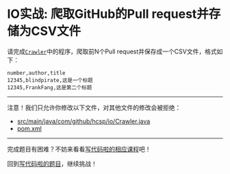 # IO实战: 爬取GitHub的Pull request并存储为CSV文件

请完成[`Crawler`](https://github.com/hcsp/save-pull-requests-to-csv/blob/master/src/main/java/com/github/hcsp/io/Crawler.java)中的程序，爬取前N个Pull request并保存成一个CSV文件，格式如下：

```
number,author,title
12345,blindpirate,这是一个标题
12345,FrankFang,这是第二个标题
```

-----
注意！我们只允许你修改以下文件，对其他文件的修改会被拒绝：
- [src/main/java/com/github/hcsp/io/Crawler.java](https://github.com/hcsp/save-pull-requests-to-csv/blob/master/src/main/java/com/github/hcsp/io/Crawler.java)
- [pom.xml](https://github.com/hcsp/save-pull-requests-to-csv/blob/master/pom.xml)
-----


完成题目有困难？不妨来看看[写代码啦的相应课程](https://xiedaimala.com/tasks/661cd7ab-7fea-47d0-8e11-555d6fca751d)吧！

回到[写代码啦的题目](https://xiedaimala.com/tasks/661cd7ab-7fea-47d0-8e11-555d6fca751d/quizzes/6c87ef57-7f06-4af2-9112-86dd27ff099d)，继续挑战！
